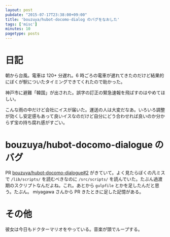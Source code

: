 ```yaml
---
layout: post
pubdate: "2015-07-17T23:38:00+09:00"
title: 'bouzuya/hubot-docomo-dialog のバグをなおした'
tags: ['misc']
minutes: 10
pagetype: posts
---
```

# 日記

朝から台風。電車は 120+ 分遅れ。6 時ごろの電車が遅れてきたのだけど結果的にぼくが駅についたタイミングできてくれたので助かった。

神戸市に避難「韓国」が出された。誤字の訂正の緊急速報を飛ばすのはやめてほしい。

こんな雨の中だけど会社にイスが届いた。運送の人は大変だなあ。いろいろ調整が効くし安定感もあって良いイスなのだけど自分にどう合わせれば良いのか分からず宝の持ち腐れ感がすごい。

# bouzuya/hubot-docomo-dialogue のバグ

PR [bouzuya/hubot-docomo-dialogue#2](https://github.com/bouzuya/hubot-docomo-dialogue/pull/2) がきていて。よく見たらぼくの凡ミスで `/lib/scripts/` を読むべきなのに `/src/scripts/` を読んでいた。たぶん過渡期のスクリプトなんだよね。これ。あとから `gulpfile` とかを足したんだと思う。たぶん。 miyagawa さんから PR きたときに足した記憶がある。

# その他

彼女は今日もドクターマリオをやっている。音楽が頭でループする。
